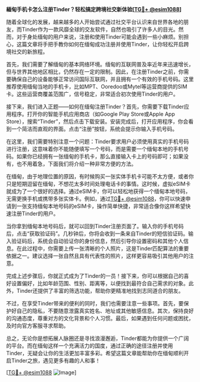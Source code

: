 **緬甸手机卡怎么注册Tinder？轻松搞定跨境社交新体验[[TG💪+ @esim1088](https://t.me/s/esim1088)]**

随着全球化的发展，越来越多的人开始尝试通过社交平台认识来自世界各地的朋友，而Tinder作为一款风靡全球的交友软件，自然也吸引了许多人的目光。然而，对于身处缅甸的用户来说，注册和使用Tinder可能会遇到一些小麻烦。别担心，这篇文章将手把手教你如何在缅甸成功注册并使用Tinder，让你轻松开启跨境社交的新旅程。

首先，我们需要了解缅甸的基本网络环境。缅甸的互联网普及率近年来迅速增长，但与世界其他地区相比，仍然存在一定的限制。因此，在注册Tinder之前，你需要确保自己的设备能够正常访问国际互联网，并且拥有一个有效的手机号码。这里推荐使用缅甸当地的手机卡，比如MPT、Ooredoo或Mytel等运营商提供的SIM卡。这些运营商覆盖范围广，信号稳定，非常适合初次使用Tinder的用户。

接下来，我们进入正题——如何在缅甸注册Tinder？首先，你需要下载Tinder应用程序。打开你的智能手机应用商店（如Google Play Store或Apple App Store），搜索“Tinder”，然后点击下载安装。安装完成后，打开应用程序，你会看到一个简洁而直观的界面。点击“注册”按钮，系统会提示你输入手机号码。

在这里，我们需要特别注意一个问题：Tinder要求用户必须使用真实的手机号码进行注册，这意味着你不能随便填写一个号码，而是需要一个缅甸本地的手机号码。如果你已经拥有一张缅甸的手机卡，那么直接输入卡上的号码即可；如果没有，也不用着急，下面我们将介绍一种非常方便的方法。

在缅甸，由于地理位置的原因，有时候购买一张实体手机卡可能不太方便，或者你只是短期逗留在缅甸，不想花太多时间处理电话卡的事情。这时候，虚拟eSIM卡就成为了一个很好的选择。通过eSIM卡，你可以轻松地获得一个缅甸本地号码，无需更换手机或携带多张实体卡。例如，通过[TG💪+ @esim1088](https://t.me/s/esim1088)，你可以快速申请到一张支持缅甸本地号码的eSIM卡，操作简单快捷，非常适合像你这样希望快速注册Tinder的用户。

当你拿到缅甸本地号码后，就可以回到Tinder注册页面了。输入你的手机号码后，点击“获取验证码”。几秒钟后，你将会收到一条来自Tinder的短信验证码。输入验证码后，系统会自动验证你的身份信息，然后引导你设置密码和其他个人信息。在此过程中，你需要上传一张清晰的个人照片，这是Tinder匹配算法的重要依据之一。建议选择一张自然且具有代表性的照片，这样更容易吸引其他用户的注意。

完成上述步骤后，你就正式成为了Tinder的一员！接下来，你可以根据自己的喜好设置偏好，比如年龄范围、性别、距离等，以便找到最符合自己需求的对象。此外，Tinder还提供了丰富的筛选功能，帮助你更精准地找到志同道合的朋友。

不过，在享受Tinder带来的便利的同时，我们也需要注意一些事项。首先，要保护好自己的隐私，不要随意泄露真实姓名、地址或其他敏感信息。其次，保持良好的沟通态度，尊重对方的文化背景和个人习惯。最后，如果遇到任何问题或困扰，及时向官方客服寻求帮助。

总之，无论你是想拓展人脉圈还是寻找浪漫邂逅，Tinder都能为你提供一个广阔的平台。而在缅甸这样一个充满活力的国度，通过正确的途径注册并使用Tinder，无疑会让你的生活更加丰富多彩。希望这篇文章能帮助你在缅甸顺利开启Tinder之旅，遇见更多有趣的人和事！

[[TG💪+ @esim1088](https://t.me/s/esim1088) ![Image](https://i.postimg.cc/4NQfJmqS/Snipaste-2025-05-13-00-14-12.png)]
